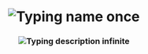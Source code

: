 <h1 align="center">
  <img src="https://readme-typing-svg.demolab.com?font=Fira+Code&weight=700&size=32&pause=1000&color=36BCF7&center=true&vCenter=true&width=435&lines=Hi+%F0%9F%91%8B%2C+I'm+Elchibek&repeat=false" alt="Typing name once">
</h1>

<h3 align="center">
  <img src="https://readme-typing-svg.demolab.com?font=Fira+Code&weight=500&size=24&pause=1000&color=F76B8A&center=true&vCenter=true&width=580&lines=I'm+a+%F0%9F%9A%80+Software+Engineer+%F0%9F%9A%80;I+%E2%9D%A4%EF%B8%8F+Creating+with+Code+%E2%9D%A4%EF%B8%8F;Always+learning+and+building+%F0%9F%93%9A%F0%9F%9B%A0%EF%B8%8F" alt="Typing description infinite">
</h3>
